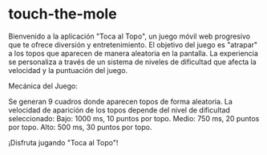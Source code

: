 # touch-the-mole
Bienvenido a la aplicación "Toca al Topo", un juego móvil web progresivo que te ofrece diversión y entretenimiento. El objetivo del juego es "atrapar" a los topos que aparecen de manera aleatoria en la pantalla. La experiencia se personaliza a través de un sistema de niveles de dificultad que afecta la velocidad y la puntuación del juego.

Mecánica del Juego:

Se generan 9 cuadros donde aparecen topos de forma aleatoria.
La velocidad de aparición de los topos depende del nivel de dificultad seleccionado:
Bajo: 1000 ms, 10 puntos por topo.
Medio: 750 ms, 20 puntos por topo.
Alto: 500 ms, 30 puntos por topo.

¡Disfruta jugando "Toca al Topo"!